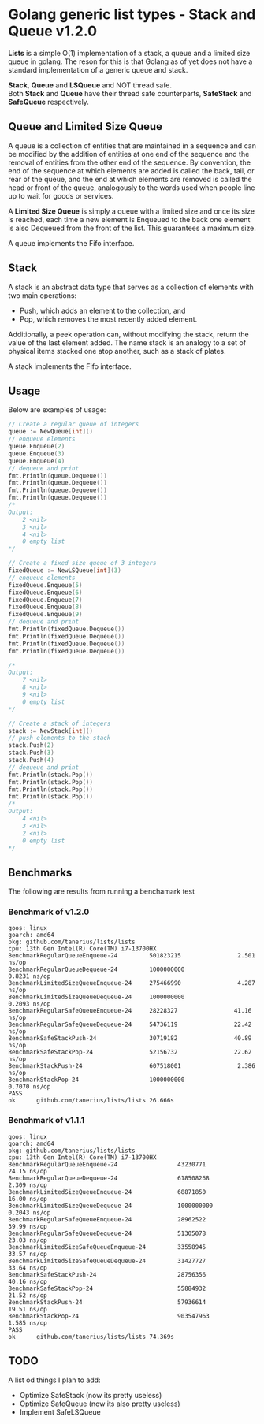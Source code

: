 # Golang generic list types - Stack and Queue v1.2.0

**Lists** is a simple O(1) implementation of a stack, a queue and a limited size queue in golang. 
The reson for this is that Golang as of yet does not have a standard implementation of a generic queue and stack.  
  
**Stack**, **Queue** and **LSQueue** and NOT thread safe.  
Both **Stack** and **Queue** have their thread safe counterparts, **SafeStack** and **SafeQueue** respectively.  

## Queue and Limited Size Queue

A queue is a collection of entities that are maintained in a sequence and can be modified by the addition of entities at one end of the sequence and the removal of entities from the other end of the sequence. By convention, the end of the sequence at which elements are added is called the back, tail, or rear of the queue, and the end at which elements are removed is called the head or front of the queue, analogously to the words used when people line up to wait for goods or services.  

A **Limited Size Queue** is simply a queue with a limited size and once its size is reached, each time a new element is Enqueued to the back one element is also Dequeued from the front of the list. This guarantees a maximum size.
  
A queue implements the Fifo interface.

## Stack 

A stack is an abstract data type that serves as a collection of elements with two main operations:

 - Push, which adds an element to the collection, and  
 - Pop, which removes the most recently added element.  
  
Additionally, a peek operation can, without modifying the stack, return the value of the last element added. The name stack is an analogy to a set of physical items stacked one atop another, such as a stack of plates.  
  
A stack implements the Fifo interface.

## Usage 
Below are examples of usage:  
  
```go
// Create a regular queue of integers
queue := NewQueue[int]()
// enqueue elements
queue.Enqueue(2)
queue.Enqueue(3)
queue.Enqueue(4)
// dequeue and print
fmt.Println(queue.Dequeue())
fmt.Println(queue.Dequeue())
fmt.Println(queue.Dequeue())
fmt.Println(queue.Dequeue())
/*
Output:
    2 <nil>
    3 <nil>
    4 <nil>
    0 empty list
*/

// Create a fixed size queue of 3 integers
fixedQueue := NewLSQueue[int](3)
// enqueue elements
fixedQueue.Enqueue(5)
fixedQueue.Enqueue(6)
fixedQueue.Enqueue(7)
fixedQueue.Enqueue(8)
fixedQueue.Enqueue(9)
// dequeue and print
fmt.Println(fixedQueue.Dequeue())
fmt.Println(fixedQueue.Dequeue())
fmt.Println(fixedQueue.Dequeue())
fmt.Println(fixedQueue.Dequeue())

/*
Output:
    7 <nil>
    8 <nil>
    9 <nil>
    0 empty list
*/

// Create a stack of integers
stack := NewStack[int]()
// push elements to the stack
stack.Push(2)
stack.Push(3)
stack.Push(4)
// dequeue and print
fmt.Println(stack.Pop())
fmt.Println(stack.Pop())
fmt.Println(stack.Pop())
fmt.Println(stack.Pop())
/*
Output:
    4 <nil>
    3 <nil>
    2 <nil>
    0 empty list
*/

```

## Benchmarks

The following are results from running a benchamark test

### Benchmark of v1.2.0

```
goos: linux
goarch: amd64
pkg: github.com/tanerius/lists/lists
cpu: 13th Gen Intel(R) Core(TM) i7-13700HX
BenchmarkRegularQueueEnqueue-24         501823215                2.501 ns/op
BenchmarkRegularQueueDequeue-24         1000000000               0.8231 ns/op
BenchmarkLimitedSizeQueueEnqueue-24     275466990                4.287 ns/op
BenchmarkLimitedSizeQueueDequeue-24     1000000000               0.2093 ns/op
BenchmarkRegularSafeQueueEnqueue-24     28228327                41.16 ns/op
BenchmarkRegularSafeQueueDequeue-24     54736119                22.42 ns/op
BenchmarkSafeStackPush-24               30719182                40.89 ns/op
BenchmarkSafeStackPop-24                52156732                22.62 ns/op
BenchmarkStackPush-24                   607518001                2.386 ns/op
BenchmarkStackPop-24                    1000000000               0.7070 ns/op
PASS
ok      github.com/tanerius/lists/lists 26.666s
```

### Benchmark of v1.1.1

```
goos: linux
goarch: amd64
pkg: github.com/tanerius/lists/lists
cpu: 13th Gen Intel(R) Core(TM) i7-13700HX
BenchmarkRegularQueueEnqueue-24                 43230771                24.15 ns/op
BenchmarkRegularQueueDequeue-24                 618508268                2.309 ns/op
BenchmarkLimitedSizeQueueEnqueue-24             68871850                16.00 ns/op
BenchmarkLimitedSizeQueueDequeue-24             1000000000               0.2043 ns/op
BenchmarkRegularSafeQueueEnqueue-24             28962522                39.99 ns/op
BenchmarkRegularSafeQueueDequeue-24             51305078                23.03 ns/op
BenchmarkLimitedSizeSafeQueueEnqueue-24         33558945                33.57 ns/op
BenchmarkLimitedSizeSafeQueueDequeue-24         31427727                33.64 ns/op
BenchmarkSafeStackPush-24                       28756356                40.16 ns/op
BenchmarkSafeStackPop-24                        55884932                21.52 ns/op
BenchmarkStackPush-24                           57936614                19.51 ns/op
BenchmarkStackPop-24                            903547963                1.585 ns/op
PASS
ok      github.com/tanerius/lists/lists 74.369s
```

## TODO

A list od things I plan to add:

- Optimize SafeStack (now its pretty useless)
- Optimize SafeQueue (now its also pretty useless)
- Implement SafeLSQueue 